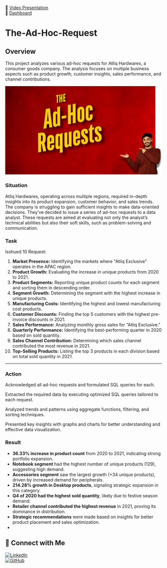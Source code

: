 📌 [Video Presentation](https://www.linkedin.com/in/kuldeep-tanwar2845)  
📌 [Dashboard](https://www.canva.com/design/DAGcd_07KZA/_yn7lnSZ_-yoVPLESvsdjQ/view?utm_content=DAGcd_07KZA&utm_campaign=designshare&utm_medium=link2&utm_source=uniquelinks&utlId=h9dd89d33e4)
# The-Ad-Hoc-Request

## Overview
This project analyzes various ad-hoc requests for Atliq Hardwares, a consumer goods company. The analysis focuses on multiple business aspects such as product growth, customer insights, sales performance, and channel contributions.

![project](https://github.com/tanwar2845/The-Ad-Hoc-Request/blob/main/image/Growth%20(1).jpg)

### Situation
Atliq Hardwares, operating across multiple regions, required in-depth insights into its product expansion, customer behavior, and sales trends. 
The company is struggling to gain sufficient insights to make data-oriented decisions. They’ve decided to issue a series of ad-hoc requests to a data analyst. 
These requests are aimed at evaluating not only the analyst’s technical abilities but also their soft skills, such as problem-solving and communication.

### **Task**
Isshued 10 Request:
1. **Market Presence:** Identifying the markets where "Atliq Exclusive" operates in the APAC region.
2. **Product Growth:** Evaluating the increase in unique products from 2020 to 2021.
3. **Product Segments:** Reporting unique product counts for each segment and sorting them in descending order.
4. **Segment Growth:** Determining the segment with the highest increase in unique products.
5. **Manufacturing Costs:** Identifying the highest and lowest manufacturing cost products.
6. **Customer Discounts:** Finding the top 5 customers with the highest pre-invoice discounts in 2021.
7. **Sales Performance:** Analyzing monthly gross sales for "Atliq Exclusive."
8. **Quarterly Performance:** Identifying the best-performing quarter in 2020 based on sold quantity.
9. **Sales Channel Contribution:** Determining which sales channel contributed the most revenue in 2021.
10. **Top-Selling Products:** Listing the top 3 products in each division based on total sold quantity in 2021.

---
### **Action**
Acknowledged all ad-hoc requests and formulated SQL queries for each.

Extracted the required data by executing optimized SQL queries tailored to each request.

Analyzed trends and patterns using aggregate functions, filtering, and sorting techniques.

Presented key insights with graphs and charts for better understanding and effective data visualization.

### **Result**
- **36.33% increase in product count** from 2020 to 2021, indicating strong portfolio expansion.
- **Notebook segment** had the highest number of unique products (129), suggesting high demand.
- **Accessories segment** saw the largest growth (+34 unique products), driven by increased demand for peripherals.
- **214.28% growth in Desktop products**, signaling strategic expansion in this category.
- **Q4 of 2020 had the highest sold quantity**, likely due to festive season demand.
- **Retailer channel contributed the highest revenue** in 2021, proving its dominance in distribution.
- **Strategic recommendations** were made based on insights for better product placement and sales optimization.
- 
## 🔗 Connect with Me
[![LinkedIn](https://img.shields.io/badge/LinkedIn-0077B5?style=for-the-badge&logo=linkedin&logoColor=white)](https://www.linkedin.com/in/kuldeep-tanwar2845)  
[![GitHub](https://img.shields.io/badge/GitHub-181717?style=for-the-badge&logo=github&logoColor=white)](https://github.com/tanwar2845)


